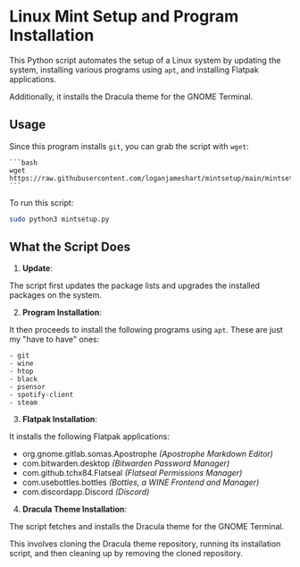 # Linux Mint Setup and Program Installation

This Python script automates the setup of a Linux system by updating the system, installing various programs using `apt`, and installing Flatpak applications.

Additionally, it installs the Dracula theme for the GNOME Terminal.

## Usage

Since this program installs `git`, you can grab the script with `wget`:

    ```bash
    wget https://raw.githubusercontent.com/loganjameshart/mintsetup/main/mintsetup.py
    ```

To run this script:

   ```bash
   sudo python3 mintsetup.py
   ```

## What the Script Does

1. **Update**:

 The script first updates the package lists and upgrades the installed packages on the system.

2. **Program Installation**:

 It then proceeds to install the following programs using `apt`. These are just my "have to have" ones:

    - git
    - wine
    - htop
    - black
    - psensor
    - spotify-client
    - steam

3. **Flatpak Installation**:

 It installs the following Flatpak applications:

  - org.gnome.gitlab.somas.Apostrophe *(Apostrophe Markdown Editor)*
  - com.bitwarden.desktop *(Bitwarden Password Manager)*
  - com.github.tchx84.Flatseal *(Flatseal Permissions Manager)*
  - com.usebottles.bottles *(Bottles, a WINE Frontend and Manager)*
  - com.discordapp.Discord *(Discord)*

4. **Dracula Theme Installation**:

 The script fetches and installs the Dracula theme for the GNOME Terminal.

 This involves cloning the Dracula theme repository, running its installation script, and then cleaning up by removing the cloned repository.

